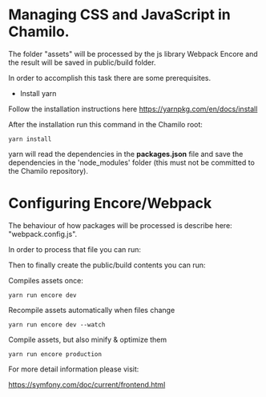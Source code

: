 # Managing CSS and JavaScript in Chamilo.

The folder "assets" will be processed by the js library Webpack Encore and the result
will be saved in public/build folder.

In order to accomplish this task there are some prerequisites.

- Install yarn

Follow the installation instructions here https://yarnpkg.com/en/docs/install

After the installation run this command in the Chamilo root:

``yarn install``

yarn will read the dependencies in the **packages.json** file and save the dependencies in the
'node_modules' folder (this must not be committed to the Chamilo repository).

# Configuring Encore/Webpack

The behaviour of how packages will be processed is describe here: "webpack.config.js".

In order to process that file you can run:

Then to finally create the public/build contents you can run:

Compiles assets once:

``yarn run encore dev``

Recompile assets automatically when files change

``yarn run encore dev --watch``

Compile assets, but also minify & optimize them

``yarn run encore production``


For more detail information please visit:

https://symfony.com/doc/current/frontend.html
